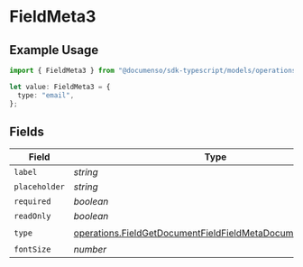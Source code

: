 # FieldMeta3

## Example Usage

```typescript
import { FieldMeta3 } from "@documenso/sdk-typescript/models/operations";

let value: FieldMeta3 = {
  type: "email",
};
```

## Fields

| Field                                                                                                                                        | Type                                                                                                                                         | Required                                                                                                                                     | Description                                                                                                                                  |
| -------------------------------------------------------------------------------------------------------------------------------------------- | -------------------------------------------------------------------------------------------------------------------------------------------- | -------------------------------------------------------------------------------------------------------------------------------------------- | -------------------------------------------------------------------------------------------------------------------------------------------- |
| `label`                                                                                                                                      | *string*                                                                                                                                     | :heavy_minus_sign:                                                                                                                           | N/A                                                                                                                                          |
| `placeholder`                                                                                                                                | *string*                                                                                                                                     | :heavy_minus_sign:                                                                                                                           | N/A                                                                                                                                          |
| `required`                                                                                                                                   | *boolean*                                                                                                                                    | :heavy_minus_sign:                                                                                                                           | N/A                                                                                                                                          |
| `readOnly`                                                                                                                                   | *boolean*                                                                                                                                    | :heavy_minus_sign:                                                                                                                           | N/A                                                                                                                                          |
| `type`                                                                                                                                       | [operations.FieldGetDocumentFieldFieldMetaDocumentsFieldsType](../../models/operations/fieldgetdocumentfieldfieldmetadocumentsfieldstype.md) | :heavy_check_mark:                                                                                                                           | N/A                                                                                                                                          |
| `fontSize`                                                                                                                                   | *number*                                                                                                                                     | :heavy_minus_sign:                                                                                                                           | N/A                                                                                                                                          |